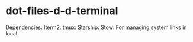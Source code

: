 # dot-files-d-d-terminal

Dependencies: 
  Iterm2:
  tmux: 
  Starship:
  Stow: For managing system links in local
